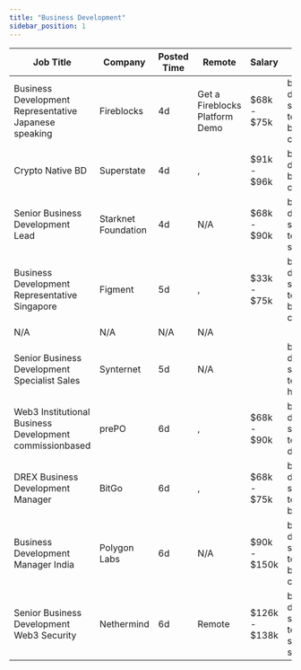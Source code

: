 ```yaml
---
title: "Business Development"
sidebar_position: 1
---
```


| Job Title | Company | Posted Time | Remote | Salary | Tags | Apply Link |
|-----------|---------|-------------|--------|--------|------|------------|
| Business Development Representative Japanese speaking | Fireblocks | 4d | Get a Fireblocks Platform Demo | $68k - $75k | business development, sales, non tech, blockchain, crypto | [Apply](https://web3.career/business-development-representative-japanese-speaking-fireblocks/96643) |
| Crypto Native BD | Superstate | 4d | , | $91k - $96k | business development, blockchain, crypto, defi | [Apply](https://web3.career/crypto-native-bd-superstate/96633) |
| Senior Business Development Lead | Starknet Foundation | 4d | N/A | $68k - $90k | business development, sales, non tech, lead, senior | [Apply](https://web3.career/senior-business-development-lead-starknet/96622) |
| Business Development Representative Singapore | Figment | 5d | , | $33k - $75k | business development, sales, non tech, blockchain, crypto | [Apply](https://web3.career/business-development-representative-singapore-figment/96606) |
| N/A | N/A | N/A | N/A |  |  | [Apply](https://web3.career/metana) |
| Senior Business Development Specialist Sales | Synternet | 5d | N/A |  | business development, sales, non tech, senior, head of sales | [Apply](https://web3.career/senior-business-development-specialist-sales-synternet/96564) |
| Web3 Institutional Business Development commissionbased | prePO | 6d | , | $68k - $90k | business development, sales, non tech, crypto, defi | [Apply](https://web3.career/web3-institutional-business-development-commission-based-prepo/96529) |
| DREX Business Development Manager | BitGo | 6d | , | $68k - $75k | business development, sales, non tech, blockchain | [Apply](https://web3.career/drex-business-development-manager-bitgo/96482) |
| Business Development Manager India | Polygon Labs | 6d | N/A | $90k - $150k | business development, sales, non tech, blockchain, crypto | [Apply](https://web3.career/business-development-manager-india-polygonlabs/96443) |
| Senior Business Development Web3 Security | Nethermind | 6d | Remote | $126k - $138k | business development, sales, non tech, security, senior | [Apply](https://web3.career/senior-business-development-web3-security-nethermind/95798) |
